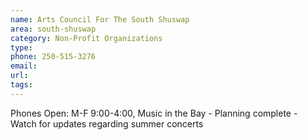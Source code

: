 ```yaml
---
name: Arts Council For The South Shuswap
area: south-shuswap
category: Non-Profit Organizations
type: 
phone: 250-515-3276
email: 
url: 
tags:
---
```


Phones Open: M-F 9:00-4:00,  Music in the Bay - Planning complete - Watch for updates regarding summer concerts